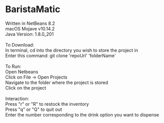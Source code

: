 # BaristaMatic
Written in NetBeans 8.2<br>
macOS Mojave v10.14.2<br>
Java Version: 1.8.0_201
<br>
<br>
To Download:
<br>
In terminal, cd into the directory you wish to store the project in<br>
Enter this command: git clone 'repoUrl' 'folderName'<br>
<br>
To Run: 
<br>
Open Netbeans<br>
Click on File -> Open Projects<br>
Navigate to the folder where the project is stored<br>
Click on the project<br>
<br>
Interaction:
<br>
Press "r" or "R" to restock the inventory<br>
Press "q" or "Q" to quit out<br>
Enter the number corresponding to the drink option you want to dispense

